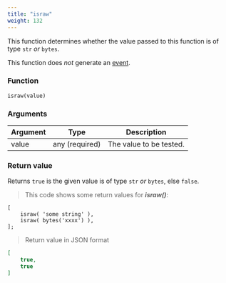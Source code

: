 ```yaml
---
title: "israw"
weight: 132
---
```


This function determines whether the value passed to this function is of
type `str` *or* `bytes`.

This function does *not* generate an [event](../../events).

### Function

`israw(value)`

### Arguments

Argument | Type | Description
-------- | ---- | -----------
value | any (required) | The value to be tested.

### Return value

Returns `true` is the given value is of type `str` *or* `bytes`, else `false`.

> This code shows some return values for ***israw()***:

```thingsdb,json_response
[
    israw( 'some string' ),
    israw( bytes('xxxx') ),
];
```

> Return value in JSON format

```json
[
    true,
    true
]
```
